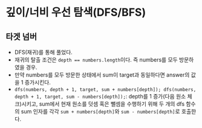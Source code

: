 # 깊이/너비 우선 탐색(DFS/BFS)

## 타겟 넘버

- DFS(재귀)를 통해 풀었다.
- 재귀의 탈출 조건은 `depth == numbers.length`이다. 즉 numbers를 모두 방문하였을 경우.
- 만약 numbers를 모두 방문한 상태에서 sum이 target과 동일하다면 answer의 값을 1 증가시킨다.
- `dfs(numbers, depth + 1, target, sum + numbers[depth]); dfs(numbers, depth + 1, target, sum - numbers[depth]);`: depth를 1 증가(다음 원소 체크)시키고, sum에서 현재 원소를 덧셈 혹은 뺄셈을 수행하기 위해 두 개의 dfs 함수의 sum 인자를 각각 `sum + numbers[depth]`와 `sum - numbers[depth]`로 호출한다.
